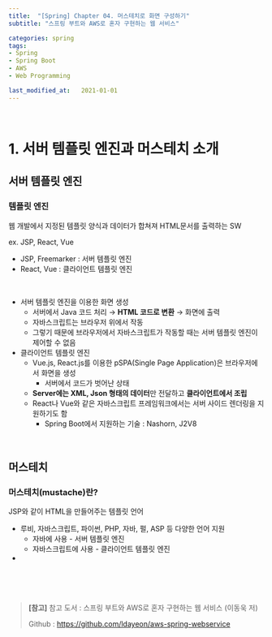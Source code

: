 ```yaml
---
title:  "[Spring] Chapter 04. 머스테치로 화면 구성하기"
subtitle: "스프링 부트와 AWS로 혼자 구현하는 웹 서비스"

categories: spring
tags:
- Spring
- Spring Boot
- AWS
- Web Programming

last_modified_at:   2021-01-01
---
```

<br>

# 1. 서버 템플릿 엔진과 머스테치 소개

## 서버 템플릿 엔진

### 템플릿 엔진

웹 개발에서 지정된 템플릿 양식과 데이터가 합쳐져 HTML문서를 출력하는 SW<br>

ex. JSP, React, Vue

+ JSP, Freemarker : 서버 템플릿 엔진
+ React, Vue : 클라이언트 템플릿 엔진

<br>

+ 서버 템플릿 엔진을 이용한 화면 생성
  + 서버에서 Java 코드 처리 → **HTML 코드로 변환** → 화면에 출력
  + 자바스크립트는 브라우저 위에서 작동
  + 그렇기 때문에 브라우저에서 자바스크립트가 작동할 때는 서버 템플릿 엔진이 제어할 수 없음
+ 클라이언트 템플릿 엔진
  + Vue.js, React.js를 이용한 pSPA(Single Page Application)은 브라우저에서 화면을 생성
    + 서버에서 코드가 벗어난 상태
  + **Server에는 XML, Json 형태의 데이터**만 전달하고 **클라이언트에서 조립**
  + React나 Vue와 같은 자바스크립트 프레임워크에서는 서버 사이드 렌더링을 지원하기도 함
    + Spring Boot에서 지원하는 기술 : Nashorn, J2V8

<br>

## 머스테치

### 머스테치(mustache)란?

JSP와 같이 HTML을 만들어주는 템플릿 언어<br>

+ 루비, 자바스크립트, 파이썬, PHP, 자바, 펄, ASP 등 다양한 언어 지원
  + 자바에 사용 - 서버 템플릿 엔진
  + 자바스크립트에 사용 - 클라이언트 템플릿 엔진
+

### <br><br>

> **[참고]**
> 참고 도서 : 스프링 부트와 AWS로 혼자 구현하는 웹 서비스 (이동욱 저)
>
> Github : <a href="https://github.com/ldayeon/aws-spring-webservice">https://github.com/ldayeon/aws-spring-webservice</a>
